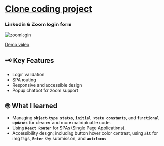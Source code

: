 # [Clone coding project](https://day-lee.github.io/react-login-form/)
### Linkedin & Zoom login form 


![zoomlogin](https://github.com/user-attachments/assets/99dfbfa8-a4e0-45b7-9c87-14690e583fcf)

[Demo video](https://youtu.be/B3PuqUW9cPY)


## 🗝️ Key Features 
- Login validation
- SPA routing
- Responsive and accessible design
- Popup chatbot for zoom support 

## 🤓 What I learned
- Managing **`object-type states`**, **`initial state constants`**, and **`functional updates`** for cleaner and more maintainable code.
- Using **`React Router`** for SPAs (Single Page Applications).
- Accessibility design; including button hover color contrast, using **`alt`** for img tags, **`Enter`** key submission, and **`autofocus`**
